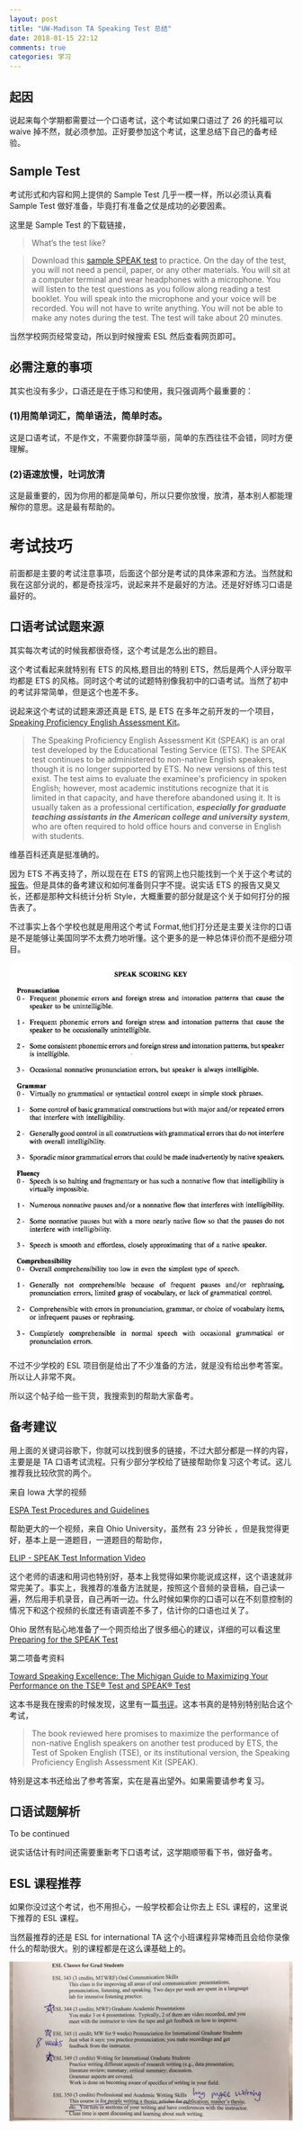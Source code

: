 ```yaml
---
layout: post
title: "UW-Madison TA Speaking Test 总结"
date: 2018-01-15 22:12
comments: true
categories: 学习
---
```


## 起因

说起来每个学期都需要过一个口语考试，这个考试如果口语过了 26 的托福可以 waive 掉不然，就必须参加。正好要参加这个考试，这里总结下自己的备考经验。

<!--more-->

## Sample Test

考试形式和内容和网上提供的 Sample Test 几乎一模一样，所以必须认真看 Sample Test 做好准备，毕竟打有准备之仗是成功的必要因素。

这里是 Sample Test 的下载链接，

> What’s the test like?

> Download this [sample SPEAK test](https://esl.wiscweb.wisc.edu/wp-content/uploads/sites/180/2017/05/Sample.SPEAK_.Test_.pdf) to practice. On the day of the test, you will not need a pencil, paper, or any other materials. You will sit at a computer terminal and wear headphones with a microphone. You will listen to the test questions as you follow along reading a test booklet. You will speak into the microphone and your voice will be recorded. You will not have to write anything. You will not be able to make any notes during the test. The test will take about 20 minutes.

当然学校网页经常变动，所以到时候搜索 ESL 然后查看网页即可。

## 必需注意的事项

其实也没有多少，口语还是在于练习和使用，我只强调两个最重要的：

### (1)用简单词汇，简单语法，简单时态。 

这是口语考试，不是作文，不需要你辞藻华丽，简单的东西往往不会错，同时方便理解。

### (2)语速放慢，吐词放清

这是最重要的，因为你用的都是简单句，所以只要你放慢，放清，基本别人都能理解你的意思。这是最有帮助的。

# 考试技巧
前面都是主要的考试注意事项，后面这个部分是考试的具体来源和方法。当然就和我在这部分说的，都是奇技淫巧，说起来并不是最好的方法。还是好好练习口语是最好的。

## 口语考试试题来源

其实每次考试的时候我都很奇怪，这个考试是怎么出的题目。

这个考试看起来就特别有 ETS 的风格,题目出的特别 ETS，然后是两个人评分取平均都是 ETS 的风格。同时这个考试的试题特别像我初中的口语考试。当然了初中的考试非常简单，但是这个也差不多。

说起来这个考试的试题来源还真是 ETS, 是 ETS 在多年之前开发的一个项目，[Speaking Proficiency English Assessment Kit](https://en.wikipedia.org/wiki/SPEAK_(test))。

> The Speaking Proficiency English Assessment Kit (SPEAK) is an oral test developed by the Educational Testing Service (ETS). The SPEAK test continues to be administered to non-native English speakers, though it is no longer supported by ETS. No new versions of this test exist. The test aims to evaluate the examinee's proficiency in spoken English; however, most academic institutions recognize that it is limited in that capacity, and have therefore abandoned using it. It is usually taken as a professional certification, ***especially for graduate teaching assistants in the American college and university system***, who are often required to hold office hours and converse in English with students. 

维基百科还真是挺准确的。

因为 ETS 不再支持了，所以现在在 ETS 的官网上也只能找到一个关于这个考试的[报告](https://www.ets.org/research/policy_research_reports/publications/report/1995/hxqb)。但是具体的备考建议和如何准备则只字不提。说实话 ETS 的报告又臭又长，还都是那种文科统计分析 Style，大概重要的部分就是这个关于如何打分的报告表了。

不过事实上各个学校也就是用用这个考试 Format,他们打分还是主要关注你的口语是不是能够让美国同学不太费力地听懂。这个更多的是一种总体评价而不是细分项目。

![pingjia](/images/speaking/pin.png)

不过不少学校的 ESL 项目倒是给出了不少准备的方法，就是没有给出参考答案。所以让人非常不爽。

所以这个帖子给一些干货，我搜索到的帮助大家备考。

## 备考建议

用上面的关键词谷歌下，你就可以找到很多的链接，不过大部分都是一样的内容，主要是是 TA 口语考试流程。只有少部分学校给了链接帮助你复习这个考试。这儿推荐我比较欣赏的两个。

来自 Iowa 大学的视频

[ESPA Test Procedures and Guidelines](https://www.youtube.com/watch?v=d5iRZapAbsE&feature=youtu.be)

帮助更大的一个视频，来自 Ohio University，虽然有 23 分钟长 ，但是我觉得更好，基本上是一道题目，一道题目的帮助你，

[ELIP - SPEAK Test Information Video](https://youtu.be/DndM7Yfo-wQ)

这个老师的语速和用词也特别好，基本上我觉得如果你能说成这样，这个语速就非常完美了。事实上，我推荐的准备方法就是，按照这个音频的录音稿，自己读一遍，然后用手机录音，自己再听一边。什么时候如果你的口语可以在不刻意控制的情况下和这个视频的长度还有语调差不多了，估计你的口语也过关了。

Ohio 居然有贴心地准备了一个网页给出了很多细心的建议，详细的可以看这里[Preparing for the SPEAK Test](https://www.ohio.edu/cas/linguistics/elip/graduate/oral-proficiency/speak-prep.cfm)

第二项备考资料

[Toward Speaking Excellence: The Michigan Guide to Maximizing Your Performance on the TSE® Test and SPEAK® Test](/upload/files/Speaking.pdf)

这本书是我在搜索的时候发现，这里有一篇[书评](http://www.cc.kyoto-su.ac.jp/information/tesl-ej/ej14/r2.html)。这本书真的是特别特别贴合这个考试，

> The book reviewed here promises to maximize the performance of non-native English speakers on another test produced by ETS, the Test of Spoken English (TSE), or its institutional version, the Speaking Proficiency English Assessment Kit (SPEAK).

特别是这本书还给出了参考答案，实在是喜出望外。如果需要请参考复习。

## 口语试题解析

To be continued 

说实话估计有时间还需要重新考下口语考试，这学期顺带看下书，做好备考。

## ESL 课程推荐

如果你没过这个考试，也不用担心，一般学校都会让你去上 ESL 课程的，这里说下推荐的 ESL 课程。

当然最推荐的还是 ESL for international TA 这个小班课程非常棒而且会给你录像什么的帮助很大。别的课程都是在这么课基础上的。

![ESL](/images/speaking/ESLrecommend.jpeg)


